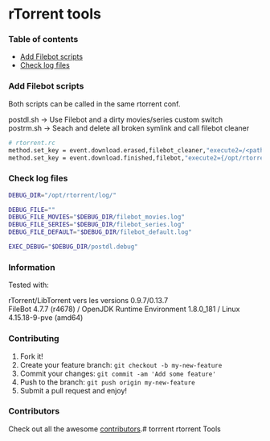  rTorrent tools
=================

### Table of contents

 * [Add Filebot scripts](#Add-Filebot-scripts)
 * [Check log files ](#Check-log-files)

### Add Filebot scripts

Both scripts can be called in the same rtorrent conf.  

postdl.sh -> Use Filebot and a dirty movies/series custom switch  
postrm.sh -> Seach and delete all broken symlink and call filebot cleaner  

```sh
# rtorrent.rc
method.set_key = event.download.erased,filebot_cleaner,"execute2=/<path_to_the_script>/postrm.sh"  
method.set_key = event.download.finished,filebot,"execute2={/opt/rtorrent/scripts/postdl.sh,$d.get_base_path=,$d.get_name=}"
```

### Check log files

```sh
DEBUG_DIR="/opt/rtorrent/log/"

DEBUG_FILE=""
DEBUG_FILE_MOVIES="$DEBUG_DIR/filebot_movies.log"
DEBUG_FILE_SERIES="$DEBUG_DIR/filebot_series.log"
DEBUG_FILE_DEFAULT="$DEBUG_DIR/filebot_default.log"

EXEC_DEBUG="$DEBUG_DIR/postdl.debug"
```

### Information

Tested with:

rTorrent/LibTorrent vers les versions 0.9.7/0.13.7  
FileBot 4.7.7 (r4678) / OpenJDK Runtime Environment 1.8.0_181 / Linux 4.15.18-9-pve (amd64)

### Contributing

1. Fork it!
2. Create your feature branch: `git checkout -b my-new-feature`
3. Commit your changes: `git commit -am 'Add some feature'`
4. Push to the branch: `git push origin my-new-feature`
5. Submit a pull request and enjoy!

### Contributors

Check out all the awesome [contributors](https://github.com/PinkSnake/mp3downloader/graphs/contributors).# torrrent
rtorrent Tools
